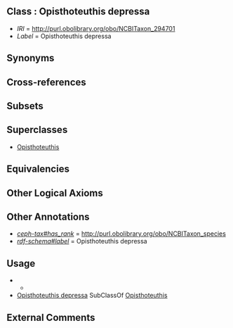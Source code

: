 
## Class : Opisthoteuthis depressa

 * *IRI* = http://purl.obolibrary.org/obo/NCBITaxon_294701
 * *Label* = Opisthoteuthis depressa

## Synonyms


## Cross-references


## Subsets


## Superclasses

 * [Opisthoteuthis](../../NCBITaxon/59/NCBITaxon_102659.md)

## Equivalencies


## Other Logical Axioms


## Other Annotations

 * *[ceph-tax#has_rank](../../ceph-tax#has/nk/ceph-tax#has_rank.md)* = http://purl.obolibrary.org/obo/NCBITaxon_species
 * *[rdf-schema#label](../../el/rdf-schema#label.md)* = Opisthoteuthis depressa

## Usage

 * -
 * [Opisthoteuthis depressa](../../NCBITaxon/01/NCBITaxon_294701.md) SubClassOf [Opisthoteuthis](../../NCBITaxon/59/NCBITaxon_102659.md)

## External Comments

